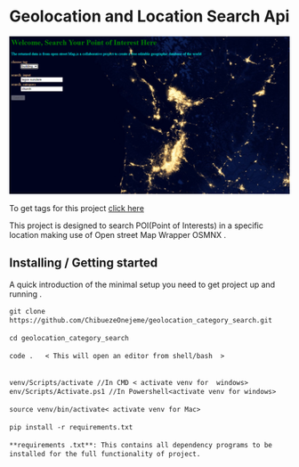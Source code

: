 
# Geolocation and Location Search Api
![Home Screen](static/images/poi.png)

To get tags for this project [click here](https://wiki.openstreetmap.org/wiki/Map_features)


This project is designed to search POI(Point of Interests) in a specific location making use of Open street Map Wrapper OSMNX .

## Installing / Getting started

A quick introduction of the minimal setup you need to get project up and running .

```shell
git clone https://github.com/ChibuezeOnejeme/geolocation_category_search.git

cd geolocation_category_search

code .   < This will open an editor from shell/bash  >


venv/Scripts/activate //In CMD < activate venv for  windows>
env/Scripts/Activate.ps1 //In Powershell<activate venv for windows>

source venv/bin/activate< activate venv for Mac>

pip install -r requirements.txt

**requirements .txt**: This contains all dependency programs to be installed for the full functionality of project.
```
